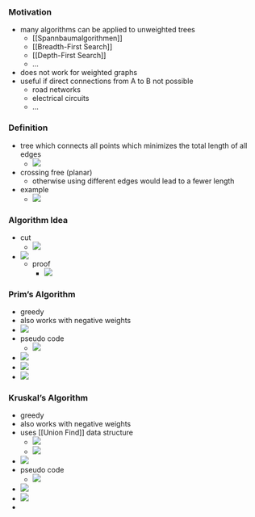 ### Motivation
+ many algorithms can be applied to unweighted trees
	+ [[Spannbaumalgorithmen]]
	+ [[Breadth-First Search]]
	+ [[Depth-First Search]]
	+ …
+ does not work for weighted graphs
+ useful if direct connections from A to B not possible
	+ road networks
	+ electrical circuits
	+ …

### Definition
+ tree which connects all points which minimizes the total length of all edges
	+ ![](Pasted%20image%2020231002215908.png)
+ crossing free (planar)
	+ otherwise using different edges would lead to a fewer length
+ example
	+ ![](Pasted%20image%2020231002215945.png)

### Algorithm Idea
+ cut
	+ ![](Pasted%20image%2020231002220647.png)
+ ![](Pasted%20image%2020231002220800.png)
	+ proof
		+ ![](Pasted%20image%2020231002220952.png)

### Prim’s Algorithm
+ greedy
+ also works with negative weights
+ ![](Pasted%20image%2020231002221216.png)
+ pseudo code
	+ ![](Pasted%20image%2020231002221245.png)
+ ![](Pasted%20image%2020231002221621.png)
+ ![](Pasted%20image%2020231002221629.png)
+ ![](Pasted%20image%2020231002221854.png)

### Kruskal’s Algorithm
+ greedy
+ also works with negative weights
+ uses [[Union Find]] data structure
	+ ![](Pasted%20image%2020231002222057.png)
	+ ![](Pasted%20image%2020231002222251.png)
+ ![](Pasted%20image%2020231002221954.png)
+ pseudo code
	+ ![](Pasted%20image%2020231002222312.png)
+ ![](Pasted%20image%2020231002222545.png)
+ ![](Pasted%20image%2020231002222616.png)
+ 